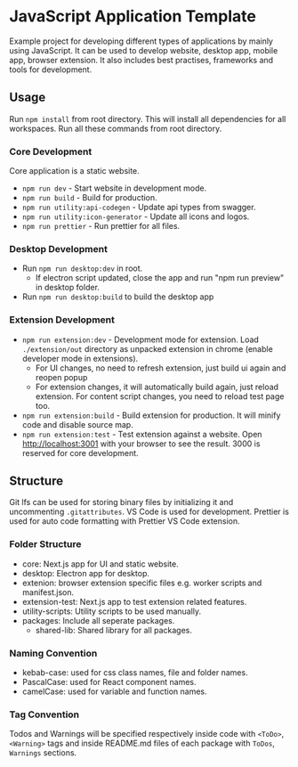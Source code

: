 # JavaScript Application Template

Example project for developing different types of applications by mainly using JavaScript. It can be used to develop website, desktop app, mobile app, browser extension. It also includes best practises, frameworks and tools for development.

## Usage

Run `npm install` from root directory. This will install all dependencies for all workspaces.
Run all these commands from root directory.

### Core Development

Core application is a static website.

- `npm run dev` - Start website in development mode.
- `npm run build` - Build for production.
- `npm run utility:api-codegen` - Update api types from swagger.
- `npm run utility:icon-generator` - Update all icons and logos.
- `npm run prettier` - Run prettier for all files.

### Desktop Development

- Run `npm run desktop:dev` in root.
  - If electron script updated, close the app and run "npm run preview" in desktop folder.
- Run `npm run desktop:build` to build the desktop app

### Extension Development

- `npm run extension:dev` - Development mode for extension. Load `./extension/out` directory as unpacked extension in chrome (enable developer mode in extensions).
  - For UI changes, no need to refresh extension, just build ui again and reopen popup
  - For extension changes, it will automatically build again, just reload extension. For content script changes, you need to reload test page too.
- `npm run extension:build` - Build extension for production. It will minify code and disable source map.
- `npm run extension:test` - Test extension against a website. Open [http://localhost:3001](http://localhost:3001) with your browser to see the result. 3000 is reserved for core development.

## Structure

Git lfs can be used for storing binary files by initializing it and uncommenting `.gitattributes`. VS Code is used for development. Prettier is used for auto code formatting with Prettier VS Code extension.

### Folder Structure

- core: Next.js app for UI and static website.
- desktop: Electron app for desktop.
- extenion: browser extension specific files e.g. worker scripts and manifest.json.
- extension-test: Next.js app to test extension related features.
- utility-scripts: Utility scripts to be used manually.
- packages: Include all seperate packages.
  - shared-lib: Shared library for all packages.

### Naming Convention

- kebab-case: used for css class names, file and folder names.
- PascalCase: used for React component names.
- camelCase: used for variable and function names.

### Tag Convention

Todos and Warnings will be specified respectively inside code with `<ToDo>`, `<Warning>` tags and inside README.md files of each package with `ToDos`, `Warnings` sections.
